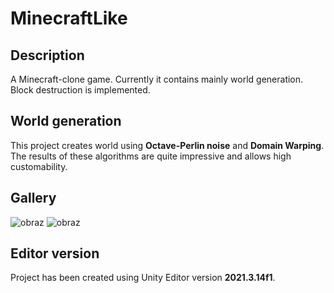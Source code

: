 # MinecraftLike

## Description
A Minecraft-clone game. Currently it contains mainly world generation.  
Block destruction is implemented.

## World generation
This project creates world using **Octave-Perlin noise** and **Domain Warping**. The results of these algorithms are quite impressive and allows high customability.

## Gallery
![obraz](https://user-images.githubusercontent.com/107229318/204072185-83bd7c0d-a40a-41f0-aaae-b69f3934783c.png)
![obraz](https://user-images.githubusercontent.com/107229318/204072210-c48a2020-e595-46e3-895c-9f32713682bc.png)


## Editor version
Project has been created using Unity Editor version **2021.3.14f1**.
